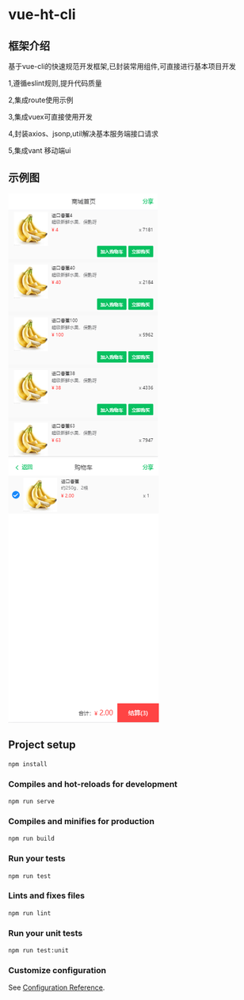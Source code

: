# vue-ht-cli
## 框架介绍
基于vue-cli的快速规范开发框架,已封装常用组件,可直接进行基本项目开发

1,遵循eslint规则,提升代码质量

2,集成route使用示例

3,集成vuex可直接使用开发

4,封装axios、jsonp,util解决基本服务端接口请求

5,集成vant 移动端ui

## 示例图

![image](https://github.com/kingfront/vue-ht-cli/blob/master/img/demo1.png)
![image](https://github.com/kingfront/vue-ht-cli/blob/master/img/demo2.png)
## Project setup
```
npm install
```

### Compiles and hot-reloads for development
```
npm run serve
```

### Compiles and minifies for production
```
npm run build
```

### Run your tests
```
npm run test
```

### Lints and fixes files
```
npm run lint
```

### Run your unit tests
```
npm run test:unit
```

### Customize configuration
See [Configuration Reference](https://cli.vuejs.org/config/).
